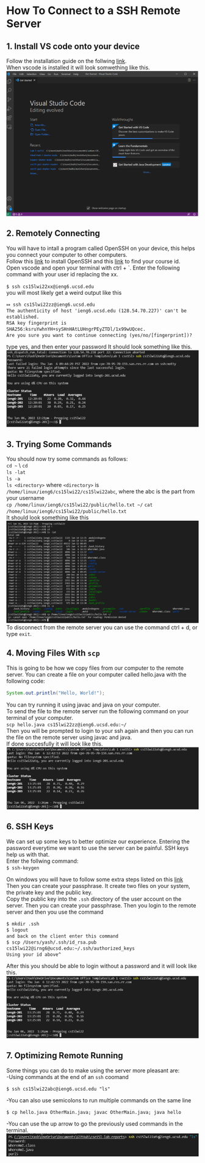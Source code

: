 # How To Connect to a SSH Remote Server
## 1. Install VS code onto your device
Follow the installation guide on the follwing [link](https://code.visualstudio.com/). \
When vscode is installed it will look somwething like this. \
![Image](ss1.png)

## 2. Remotely Connecting
You will have to intall a program called OpenSSH on your device, this helps you connect your computer to other computers. \
Follow this [link](https://docs.microsoft.com/en-us/windows-server/administration/openssh/openssh_install_firstuse) to install OpenSSH and this [link](https://sdacs.ucsd.edu/~icc/index.php) to find your course id. \
Open vscode and open your terminal with ctrl + `. Enter the following command with your user id replacing the xx.

`$ ssh cs15lwi22xx@ieng6.ucsd.edu` \
you will most likely get a weird output like this
```
⤇ ssh cs15lwi22zz@ieng6.ucsd.edu
The authenticity of host 'ieng6.ucsd.edu (128.54.70.227)' can't be established.
RSA key fingerprint is SHA256:ksruYwhnYH+sySHnHAtLUHngrPEyZTDl/1x99wUQcec.
Are you sure you want to continue connecting (yes/no/[fingerprint])? 
```
type yes, and then enter your password 
It should look something like this. \
![Image](ss3.png)

## 3. Trying Some Commands
You should now try some commands as follows: \
`cd ~` \ 
`cd` \
`ls -lat` \
`ls -a` \
`ls <directory>` where `<directory>` is `/home/linux/ieng6/cs15lwi22/cs15lwi22abc`, where the abc is the part from your username \
`cp /home/linux/ieng6/cs15lwi22/public/hello.txt ~/`
`cat /home/linux/ieng6/cs15lwi22/public/hello.txt` \
It should look something like this \
![Image](ss4.png)
To disconnect from the remote server you can use the command ctrl + d, or type `exit`.

## 4. Moving Files With `scp`
This is going to be how we copy files from our computer to the remote server. You can create a file on your computer called hello.java with the following code:
```java
System.out.println("Hello, World!");
```
You can try running it using javac and java on your computer. \
To send the file to the remote server run the following command on your terminal of your computer. \
`scp hello.java cs15lwi22zz@ieng6.ucsd.edu:~/` \
Then you will be prompted to login to your ssh again and then you can run the file on the remote server using javac and java. \
If done succesfully it will look like this. \
![Image](ss5.png)

## 6. SSH Keys
We can set up some keys to better optimize our experience. Entering the password everytime we want to use the server can be painful. SSH keys help us with that. \
Enter the follwing command: \
`$ ssh-keygen`  

On windows you will have to follow some extra steps listed on this [link](https://docs.microsoft.com/en-us/windows-server/administration/openssh/openssh_keymanagement#user-key-generation) \
Then you can create your passphrase.
It create two files on your system, the private key and the public key. \
Copy the public key into the `.ssh` directory of the user account on the server. 
Then you can create your passphrase.
Then you login to the remote server and then you use the command
```
$ mkdir .ssh
$ logout
and back on the client enter this command
$ scp /Users/yash/.ssh/id_rsa.pub cs15lwi22@irng6@ucsd.edu:~/.ssh/authorized_keys
Using your id above^
``` 

After this you should be able to login without a password and it will look like this. 
![Image](ss7.png)

## 7. Optimizing Remote Running
Some things you can do to make using the server more pleasant are: \
-Using commands at the end of an `ssh` coomand 
```
$ ssh cs15lwi22abc@ieng6.ucsd.edu "ls"
```
-You can also use semicolons to run multiple commands on the same line 
```
$ cp hello.java OtherMain.java; javac OtherMain.java; java hello
```
-You can use the up arrow to go the previously used commands in the terminal.
![Image](ss9.png)







